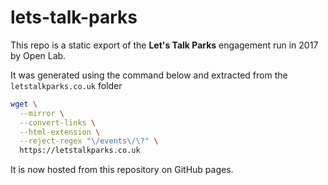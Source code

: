 # lets-talk-parks

This repo is a static export of the **Let's Talk Parks** engagement run in 2017 by Open Lab.

It was generated using the command below and extracted from the `letstalkparks.co.uk` folder

```sh
wget \
  --mirror \
  --convert-links \
  --html-extension \
  --reject-regex "\/events\/\?" \
  https://letstalkparks.co.uk
```

It is now hosted from this repository on GitHub pages.